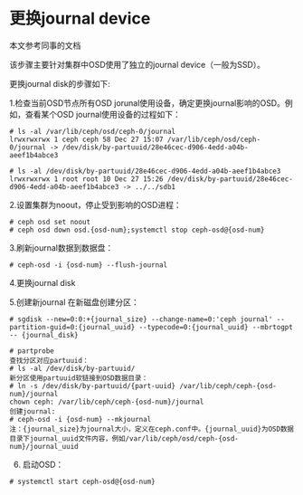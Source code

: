 # 更换journal device
本文参考同事的文档


该步骤主要针对集群中OSD使用了独立的journal device（一般为SSD）。

更换journal disk的步骤如下: 

1.检查当前OSD节点所有OSD jorunal使用设备，确定更换journal影响的OSD。例如，查看某个OSD journal使用设备的过程如下：

```
# ls -al /var/lib/ceph/osd/ceph-0/journal
lrwxrwxrwx 1 ceph ceph 58 Dec 27 15:07 /var/lib/ceph/osd/ceph-0/journal -> /dev/disk/by-partuuid/28e46cec-d906-4edd-a04b-aeef1b4abce3

# ls -al /dev/disk/by-partuuid/28e46cec-d906-4edd-a04b-aeef1b4abce3
lrwxrwxrwx 1 root root 10 Dec 27 15:26 /dev/disk/by-partuuid/28e46cec-d906-4edd-a04b-aeef1b4abce3 -> ../../sdb1
```

2.设置集群为noout，停止受到影响的OSD进程：

```
# ceph osd set noout
# ceph osd down osd.{osd-num};systemctl stop ceph-osd@{osd-num}
```

3.刷新journal数据到数据盘：

```
# ceph-osd -i {osd-num} --flush-journal
```

4.更换journal disk

5.创建新journal 在新磁盘创建分区：

```
# sgdisk --new=0:0:+{journal_size} --change-name=0:'ceph journal' --partition-guid=0:{journal_uuid} --typecode=0:{journal_uuid} --mbrtogpt -- {journal_disk}

# partprobe
查找分区对应partuuid：
# ls -al /dev/disk/by-partuuid/
新分区使用partuuid软链接到OSD数据目录：
# ln -s /dev/disk/by-partuuid/{part-uuid} /var/lib/ceph/ceph-{osd-num}/journal
chown ceph: /var/lib/ceph/ceph-{osd-num}/journal
创建journal:
# ceph-osd -i {osd-num} --mkjournal
注：{journal_size}为journal大小，定义在ceph.conf中。{journal_uuid}为OSD数据目录下journal_uuid文件内容，例如/var/lib/ceph/osd/ceph-{osd-num}/journal_uuid
```

6. 启动OSD：

```
# systemctl start ceph-osd@{osd-num}
```
